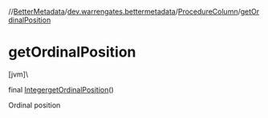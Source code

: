 //[BetterMetadata](../../../index.md)/[dev.warrengates.bettermetadata](../index.md)/[ProcedureColumn](index.md)/[getOrdinalPosition](get-ordinal-position.md)

# getOrdinalPosition

[jvm]\

final [Integer](https://docs.oracle.com/javase/8/docs/api/java/lang/Integer.html)[getOrdinalPosition](get-ordinal-position.md)()

Ordinal position
